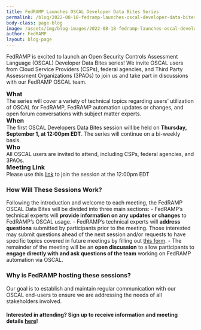 ```yaml
---
title: FedRAMP Launches OSCAL Developer Data Bites Series
permalink: /blog/2022-08-18-fedramp-launches-oscal-developer-data-bites-series/
body-class: page-blog
image: /assets/img/blog-images/2022-08-18-fedramp-launches-oscal-developer-lunch-and-learn-series.png
author: FedRAMP
layout: blog-page
---
```

FedRAMP is excited to launch an Open Security Controls Assessment Language (OSCAL) Developer Data Bites series! We invite OSCAL users from Cloud Service Providers (CSPs), federal agencies, and Third Party Assessment Organizations (3PAOs) to join us and take part in discussions with our FedRAMP OSCAL team. 

<h3 style="padding: 0px; margin: 0px;">What</h3>
The series will cover a variety of technical topics regarding users’ utilization of OSCAL for FedRAMP, FedRAMP automation updates or changes, and open forum conversations with subject matter experts. 

<h3 style="padding: 0px; margin: 0px;">When</h3>
The first OSCAL Developers Data Bites session will be held on <b>Thursday, September 1, at 12:00pm EDT</b>. The series will continue on a bi-weekly basis.

<h3 style="padding: 0px; margin: 0px;">Who</h3>
All OSCAL users are invited to attend, including CSPs, federal agencies, and 3PAOs.

<h3 style="padding: 0px; margin: 0px;">Meeting Link</h3>
Please use this <a href="https://gsa.zoomgov.com/j/1614753557?pwd=VGhoWnFiTzQ5N3hsVFRidWlGOWpkQT09" target="_blank" rel="noopener noreferrer">link</a> to join the session at the 12:00pm EDT

<h3>How Will These Sessions Work?</h3>
Following the introduction and welcome to each meeting, the FedRAMP OSCAL Data Bites will be divided into three main sections:
- FedRAMP’s technical experts will <b>provide information on any updates or changes</b> to FedRAMP’s OSCAL usage.
- FedRAMP’s technical experts will <b>address questions</b> submitted by participants prior to the meeting. Those interested may submit questions ahead of the next session and/or requests to have specific topics covered in future meetings by filling out <a href="https://forms.gle/7vER3W3pRbR1wq6R9" target="_blank" rel="noopener noreferrer">this form</a>.
- The remainder of the meeting will be an <b>open discussion</b> to allow participants to <b>engage directly with and ask questions of the team</b> working on FedRAMP automation via OSCAL.

<h3>Why is FedRAMP hosting these sessions? </h3>
Our goal is to establish and maintain regular communication with our OSCAL end-users to ensure we are addressing the needs of all stakeholders involved. 

<h4>Interested in attending? Sign up to receive information and meeting details <a href="https://docs.google.com/forms/d/1XgP_CZTfIh_ahdPJ6V2eBxIRCQ6wqT34ZFEWCApN9i4/edit" target="_blank" rel="noopener noreferrer">here</a>!</h4>
